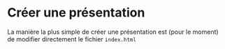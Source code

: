 # Créer une présentation
La manière la plus simple de créer une présentation est (pour le moment) de modifier directement le fichier `index.html`
<!--stackedit_data:
eyJoaXN0b3J5IjpbMTExNjY5MjY1XX0=
-->